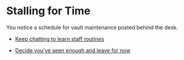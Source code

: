 # Stalling for Time

You notice a schedule for vault maintenance posted behind the desk.

- [Keep chatting to learn staff routines](./scene5d.md) 

- [Decide you’ve seen enough and leave for now](./scene5e.md)